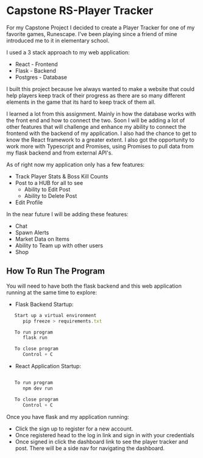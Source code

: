 # Capstone RS-Player Tracker

For my Capstone Project I decided to create a Player Tracker for one of my favorite games, Runescape. I've been playing since a friend of mine introduced me to it in elementary school. 

I used a 3 stack approach to my web application:

- React - Frontend
- Flask - Backend
- Postgres - Database

I built this project because Ive always wanted to make a website that could help players keep track of their progress as there are so many different elements in the game that its hard to keep track of them all.

I learned a lot from this assignment. Mainly in how the database works with the front end and how to connect the two. Soon I will be adding a lot of other features that will challenge and enhance my ability to connect the frontend with the backend of my application. I also had the chance to get to know the React framework to a greater extent. I also got the opportunity to work more with Typescript and Promises, using Promises to pull data from my flask backend and from external API's. 

As of right now my application only has a few features:

- Track Player Stats & Boss Kill Counts 
- Post to a HUB for all to see
   - Ability to Edit Post
   - Ability to Delete Post
- Edit Profile

In the near future I will be adding these features:

- Chat
- Spawn Alerts
- Market Data on Items
- Ability to Team up with other users
- Shop

## How To Run The Program

You will need to have both the flask backend and this web application running at the same time to explore:

- Flask Backend Startup:

```js
   Start up a virtual environment
      pip freeze > requirements.txt

   To run program
      flask run

   To close program
      Control + C
```

- React Application Startup:

```js

   To run program
      npm dev run

   To close program
      Control + C
```

Once you have flask and my application running:

- Click the sign up to register for a new account.
- Once registered head to the log in link and sign in with your credentials
- Once signed in click the dashboard link to see the player tracker and post. There will be a side nav for navigating the dashboard.

